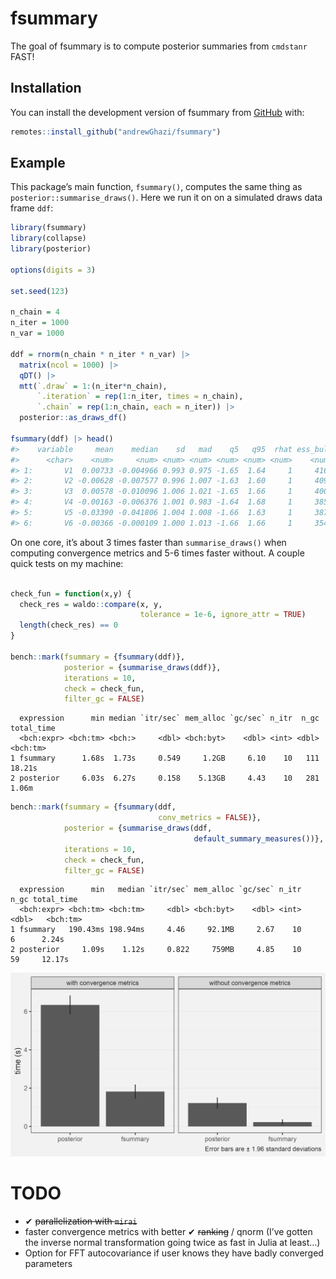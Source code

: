 
<!-- README.md is generated from README.Rmd. Please edit that file -->

# fsummary

<!-- badges: start -->
<!-- badges: end -->

The goal of fsummary is to compute posterior summaries from `cmdstanr`
FAST!

## Installation

You can install the development version of fsummary from
[GitHub](https://github.com/) with:

``` r
remotes::install_github("andrewGhazi/fsummary")
```

## Example

This package’s main function, `fsummary()`, computes the same thing as
`posterior::summarise_draws()`. Here we run it on on a simulated draws
data frame `ddf`:

``` r
library(fsummary)
library(collapse)
library(posterior)

options(digits = 3)

set.seed(123)

n_chain = 4
n_iter = 1000
n_var = 1000

ddf = rnorm(n_chain * n_iter * n_var) |> 
  matrix(ncol = 1000) |> 
  qDT() |> 
  mtt(`.draw` = 1:(n_iter*n_chain),
      `.iteration` = rep(1:n_iter, times = n_chain),
      `.chain` = rep(1:n_chain, each = n_iter)) |> 
  posterior::as_draws_df()

fsummary(ddf) |> head()
#>    variable     mean    median    sd   mad    q5   q95  rhat ess_bulk ess_tail
#>      <char>    <num>     <num> <num> <num> <num> <num> <num>    <num>    <num>
#> 1:       V1  0.00733 -0.004966 0.993 0.975 -1.65  1.64     1     4161     3930
#> 2:       V2 -0.00628 -0.007577 0.996 1.007 -1.63  1.60     1     4099     3978
#> 3:       V3  0.00578 -0.010096 1.006 1.021 -1.65  1.66     1     4005     3807
#> 4:       V4 -0.00163 -0.006376 1.001 0.983 -1.64  1.68     1     3851     3729
#> 5:       V5 -0.03390 -0.041806 1.004 1.008 -1.66  1.63     1     3878     3891
#> 6:       V6 -0.00366 -0.000109 1.000 1.013 -1.66  1.66     1     3547     3824
```

On one core, it’s about 3 times faster than `summarise_draws()` when
computing convergence metrics and 5-6 times faster without. A couple
quick tests on my machine:

``` r

check_fun = function(x,y) {
  check_res = waldo::compare(x, y, 
                             tolerance = 1e-6, ignore_attr = TRUE)
  length(check_res) == 0
}

bench::mark(fsummary = {fsummary(ddf)},
            posterior = {summarise_draws(ddf)},
            iterations = 10,
            check = check_fun,
            filter_gc = FALSE)
```

      expression      min median `itr/sec` mem_alloc `gc/sec` n_itr  n_gc total_time
      <bch:expr> <bch:tm> <bch:>     <dbl> <bch:byt>    <dbl> <int> <dbl>   <bch:tm>
    1 fsummary      1.68s  1.73s     0.549     1.2GB     6.10    10   111     18.21s
    2 posterior     6.03s  6.27s     0.158    5.13GB     4.43    10   281      1.06m

``` r
bench::mark(fsummary = {fsummary(ddf,
                                 conv_metrics = FALSE)},
            posterior = {summarise_draws(ddf, 
                                         default_summary_measures())},
            iterations = 10,
            check = check_fun,
            filter_gc = FALSE)
```

      expression      min   median `itr/sec` mem_alloc `gc/sec` n_itr  n_gc total_time
      <bch:expr> <bch:tm> <bch:tm>     <dbl> <bch:byt>    <dbl> <int> <dbl>   <bch:tm>
    1 fsummary   190.43ms 198.94ms     4.46     92.1MB     2.67    10     6      2.24s
    2 posterior     1.09s    1.12s     0.822     759MB     4.85    10    59     12.17s

![](man/figures/comparison.png)

# TODO

- ✔ ~~parallelization with `mirai`~~
- faster convergence metrics with better ✔ ~~ranking~~ / qnorm (I’ve
  gotten the inverse normal transformation going twice as fast in Julia
  at least…)
- Option for FFT autocovariance if user knows they have badly converged
  parameters

